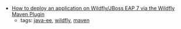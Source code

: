 * [How to deploy an application on Wildfly/JBoss EAP 7 via the Wildfly Maven Plugin](http://www.codingpedia.org/ama/how-to-deploy-an-application-on-wildfly-or-jboss-eap-7-via-the-wildfly-maven-plugin)
    * tags: [java-ee](../tags/java-ee.md), [wildfly](../tags/wildfly.md), [maven](../tags/maven.md)
